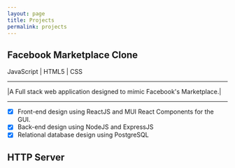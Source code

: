 ```yaml
---
layout: page
title: Projects
permalink: projects
---
```



## Facebook Marketplace Clone
JavaScript | HTML5 | CSS 
***
|A Full stack web application designed to mimic Facebook's Marketplace.|

***
- [x] Front-end design using ReactJS and MUI React Components for the GUI. 
- [x] Back-end design using NodeJS and ExpressJS
- [x] Relational database design using PostgreSQL

## HTTP Server

